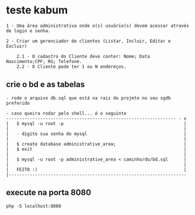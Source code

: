 # teste kabum

	1 - Uma área administrativa onde o(s) usuário(s) devem acessar através de login e senha.

	2 - Criar um gerenciador de clientes (Listar, Incluir, Editar e Excluir)

		2.1 - O cadastro do Cliente deve conter: Nome; Data Nascimento;CPF; RG; Telefone.
		2.2 - O Cliente pode ter 1 ou N endereços.


## crie o bd e as tabelas
	- rode o arquivo db.sql que está na raiz do projeto no seu sgdb preferido
 
	- caso queira rodar pelo shell... é o seguinte
	----------------------------------------------------------------- - x 
	|	$ mysql -u root -p												|
	|																	|
	|	- digite sua senha do mysql										|
	|																	|
	|	$ create database administrative_area;						    |
	|	$ exit															|
	|																	|
	|	$ mysql -u root -p administrative_area < caminho/do/bd.sql		|
	|																	|
	|	FEITO :)														|
	|--------------------------------------------------------------------


## execute na porta 8080
	php -S localhost:8080
